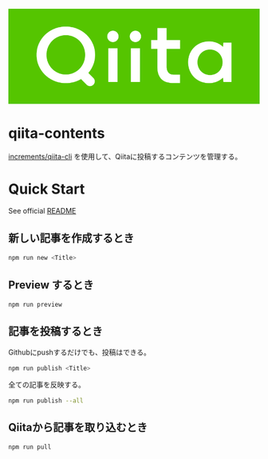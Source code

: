 ![qiita-logo-background-color.png](img/logo-background-color.png)

# qiita-contents

[increments/qiita-cli](https://github.com/increments/qiita-cli) を使用して、Qiitaに投稿するコンテンツを管理する。

# Quick Start

See official [README](https://github.com/increments/qiita-cli?tab=readme-ov-file#qiita-cli-%E3%81%AE%E5%B0%8E%E5%85%A5%E6%96%B9%E6%B3%95%E3%81%AB%E3%81%A4%E3%81%84%E3%81%A6)

## 新しい記事を作成するとき

```bash
npm run new <Title>
```

## Preview するとき

```bash
npm run preview
```

## 記事を投稿するとき
Githubにpushするだけでも、投稿はできる。
```bash
npm run publish <Title>
```

全ての記事を反映する。

```bash
npm run publish --all
```

## Qiitaから記事を取り込むとき

```bash
npm run pull
```
